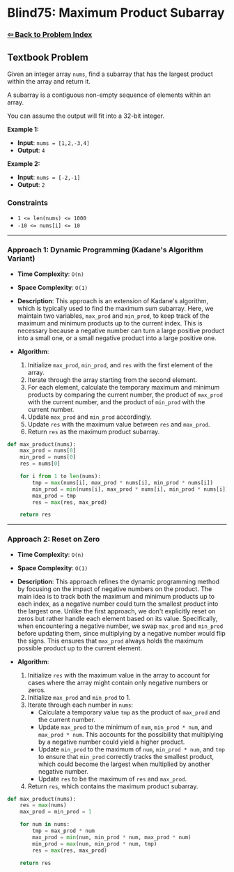 # Blind75: Maximum Product Subarray

### [⇦ Back to Problem Index](../../index.md)

## Textbook Problem

Given an integer array `nums`, find a subarray that has the largest product within the array and return it.

A subarray is a contiguous non-empty sequence of elements within an array.

You can assume the output will fit into a 32-bit integer.

**Example 1:**

-   **Input**: `nums = [1,2,-3,4]`
-   **Output**: `4`

**Example 2:**

-   **Input**: `nums = [-2,-1]`
-   **Output**: `2`

### Constraints

-   `1 <= len(nums) <= 1000`
-   `-10 <= nums[i] <= 10`

---

### Approach 1: Dynamic Programming (Kadane's Algorithm Variant)

-   **Time Complexity**: `O(n)`
-   **Space Complexity**: `O(1)`
-   **Description**: This approach is an extension of Kadane's algorithm, which is typically used to find the maximum sum subarray. Here, we maintain two variables, `max_prod` and `min_prod`, to keep track of the maximum and minimum products up to the current index. This is necessary because a negative number can turn a large positive product into a small one, or a small negative product into a large positive one.
-   **Algorithm**:

    1. Initialize `max_prod`, `min_prod`, and `res` with the first element of the array.
    2. Iterate through the array starting from the second element.
    3. For each element, calculate the temporary maximum and minimum products by comparing the current number, the product of `max_prod` with the current number, and the product of `min_prod` with the current number.
    4. Update `max_prod` and `min_prod` accordingly.
    5. Update `res` with the maximum value between `res` and `max_prod`.
    6. Return `res` as the maximum product subarray.

```python
def max_product(nums):
    max_prod = nums[0]
    min_prod = nums[0]
    res = nums[0]

	for i from 1 to len(nums):
		tmp = max(nums[i], max_prod * nums[i], min_prod * nums[i])
		min_prod = min(nums[i], max_prod * nums[i], min_prod * nums[i])
		max_prod = tmp
		res = max(res, max_prod)

	return res
```

---

### Approach 2: Reset on Zero

-   **Time Complexity**: `O(n)`
-   **Space Complexity**: `O(1)`
-   **Description**: This approach refines the dynamic programming method by focusing on the impact of negative numbers on the product. The main idea is to track both the maximum and minimum products up to each index, as a negative number could turn the smallest product into the largest one. Unlike the first approach, we don't explicitly reset on zeros but rather handle each element based on its value. Specifically, when encountering a negative number, we swap `max_prod` and `min_prod` before updating them, since multiplying by a negative number would flip the signs. This ensures that `max_prod` always holds the maximum possible product up to the current element.
-   **Algorithm**:

    1. Initialize `res` with the maximum value in the array to account for cases where the array might contain only negative numbers or zeros.
    2. Initialize `max_prod` and `min_prod` to 1.
    3. Iterate through each number in `nums`:
        - Calculate a temporary value `tmp` as the product of `max_prod` and the current number.
        - Update `max_prod` to the minimum of `num`, `min_prod * num`, and `max_prod * num`. This accounts for the possibility that multiplying by a negative number could yield a higher product.
        - Update `min_prod` to the maximum of `num`, `min_prod * num`, and `tmp` to ensure that `min_prod` correctly tracks the smallest product, which could become the largest when multiplied by another negative number.
        - Update `res` to be the maximum of `res` and `max_prod`.
    4. Return `res`, which contains the maximum product subarray.

```python
def max_product(nums):
    res = max(nums)
    max_prod = min_prod = 1

    for num in nums:
        tmp = max_prod * num
        max_prod = min(num, min_prod * num, max_prod * num)
        min_prod = max(num, min_prod * num, tmp)
        res = max(res, max_prod)

    return res
```

